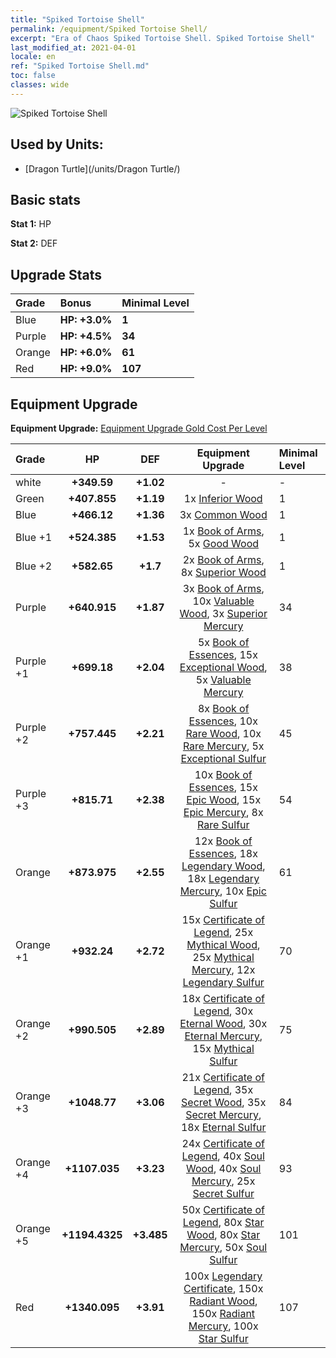 ```yaml
---
title: "Spiked Tortoise Shell"
permalink: /equipment/Spiked Tortoise Shell/
excerpt: "Era of Chaos Spiked Tortoise Shell. Spiked Tortoise Shell"
last_modified_at: 2021-04-01
locale: en
ref: "Spiked Tortoise Shell.md"
toc: false
classes: wide
---
```


  ![Spiked Tortoise Shell](/images/e/e_99062.png)

## Used by Units:

* [Dragon Turtle](/units/Dragon Turtle/) 


## Basic stats
 **Stat 1:** HP

 **Stat 2:** DEF

## Upgrade Stats

  |     Grade    |   Bonus | Minimal Level | 
  |:-------------|:--------|:--------------| 
  | Blue | **HP: +3.0%** | **1** | 
  | Purple | **HP: +4.5%** | **34** | 
  | Orange | **HP: +6.0%** | **61** | 
  | Red | **HP: +9.0%** | **107** | 


## Equipment Upgrade
 **Equipment Upgrade:** [Equipment Upgrade Gold Cost Per Level](/equipment/EquipmentUpgradeCostPerLevel/) 

  |          Grade      | HP | DEF | Equipment Upgrade | Minimal Level |
  |:--------------------|:---------:|:---------:|:----------------:|:--------------|
  | white | **+349.59** | **+1.02** | - | - |
  | Green | **+407.855** | **+1.19** | 1x [Inferior Wood](/Items/mat_1/) | 1 |
  | Blue | **+466.12** | **+1.36** | 3x [Common Wood](/Items/mat_7/) | 1 |
  | Blue +1 | **+524.385** | **+1.53** | 1x [Book of Arms](/Items/mat_18/), 5x [Good Wood](/Items/mat_13/) | 1 |
  | Blue +2 | **+582.65** | **+1.7** | 2x [Book of Arms](/Items/mat_25/), 8x [Superior Wood](/Items/mat_20/) | 1 |
  | Purple | **+640.915** | **+1.87** | 3x [Book of Arms](/Items/mat_32/), 10x [Valuable Wood](/Items/mat_27/), 3x [Superior Mercury](/Items/mat_21/) | 34 |
  | Purple +1 | **+699.18** | **+2.04** | 5x [Book of Essences](/Items/mat_39/), 15x [Exceptional Wood](/Items/mat_34/), 5x [Valuable Mercury](/Items/mat_28/) | 38 |
  | Purple +2 | **+757.445** | **+2.21** | 8x [Book of Essences](/Items/mat_46/), 10x [Rare Wood](/Items/mat_41/), 10x [Rare Mercury](/Items/mat_42/), 5x [Exceptional Sulfur](/Items/mat_36/) | 45 |
  | Purple +3 | **+815.71** | **+2.38** | 10x [Book of Essences](/Items/mat_53/), 15x [Epic Wood](/Items/mat_48/), 15x [Epic Mercury](/Items/mat_49/), 8x [Rare Sulfur](/Items/mat_43/) | 54 |
  | Orange | **+873.975** | **+2.55** | 12x [Book of Essences](/Items/mat_60/), 18x [Legendary Wood](/Items/mat_55/), 18x [Legendary Mercury](/Items/mat_56/), 10x [Epic Sulfur](/Items/mat_50/) | 61 |
  | Orange +1 | **+932.24** | **+2.72** | 15x [Certificate of Legend](/Items/mat_67/), 25x [Mythical Wood](/Items/mat_62/), 25x [Mythical Mercury](/Items/mat_63/), 12x [Legendary Sulfur](/Items/mat_57/) | 70 |
  | Orange +2 | **+990.505** | **+2.89** | 18x [Certificate of Legend](/Items/mat_74/), 30x [Eternal Wood](/Items/mat_69/), 30x [Eternal Mercury](/Items/mat_70/), 15x [Mythical Sulfur](/Items/mat_64/) | 75 |
  | Orange +3 | **+1048.77** | **+3.06** | 21x [Certificate of Legend](/Items/mat_81/), 35x [Secret Wood](/Items/mat_76/), 35x [Secret Mercury](/Items/mat_77/), 18x [Eternal Sulfur](/Items/mat_71/) | 84 |
  | Orange +4 | **+1107.035** | **+3.23** | 24x [Certificate of Legend](/Items/mat_88/), 40x [Soul Wood](/Items/mat_83/), 40x [Soul Mercury](/Items/mat_84/), 25x [Secret Sulfur](/Items/mat_78/) | 93 |
  | Orange +5 | **+1194.4325** | **+3.485** | 50x [Certificate of Legend](/Items/mat_95/), 80x [Star Wood](/Items/mat_90/), 80x [Star Mercury](/Items/mat_91/), 50x [Soul Sulfur](/Items/mat_85/) | 101 |
  | Red | **+1340.095** | **+3.91** | 100x [Legendary Certificate](/Items/mat_102/), 150x [Radiant Wood](/Items/mat_97/), 150x [Radiant Mercury](/Items/mat_98/), 100x [Star Sulfur](/Items/mat_92/) | 107 |

